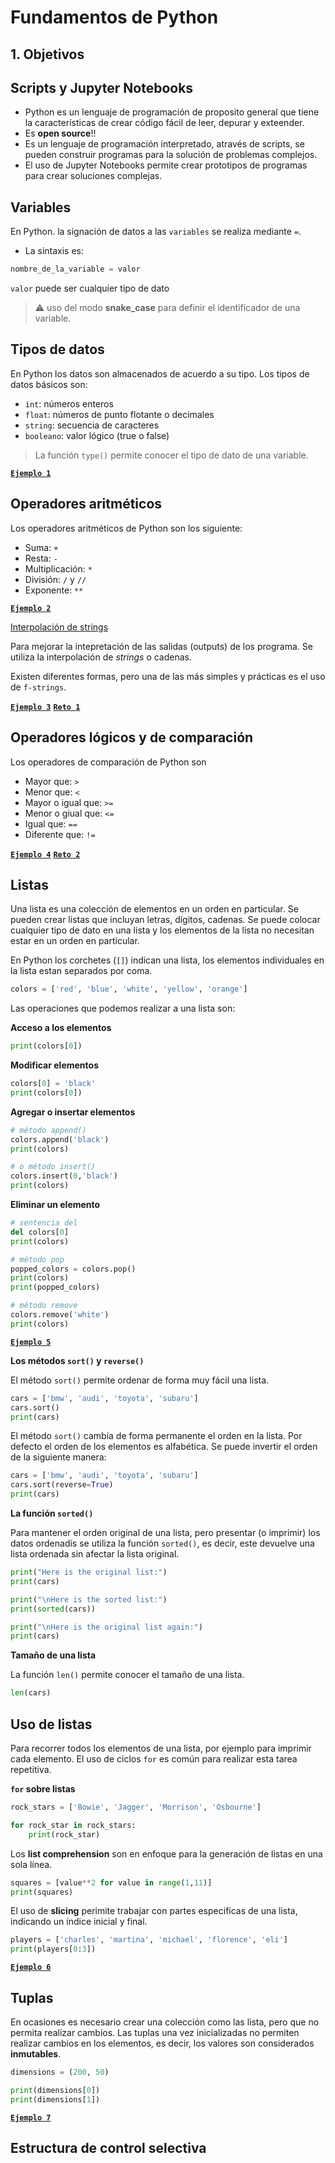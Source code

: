 # Fundamentos de Python

## 1. Objetivos


## Scripts y Jupyter Notebooks

* Python es un lenguaje de programación de proposito general que tiene la características de crear código fácil de leer, depurar y exteender.
* Es __open source__!!
* Es un lenguaje de programación interpretado, através de scripts, se pueden construir programas para la solución de problemas complejos.
* El uso de Jupyter Notebooks permite crear prototipos de programas para crear soluciones complejas.

## Variables 

En Python. la signación de datos a las `variables` se realiza mediante `=`.

* La sintaxis es:

```python
nombre_de_la_variable = valor
```

`valor` puede ser cualquier tipo de dato

> ⚠️ uso del modo __snake_case__ para definir el identificador de una variable.


## Tipos de datos

En Python los datos son almacenados de acuerdo a su tipo. Los tipos de datos básicos son:

* `int`: números enteros
* `float`: números de punto flotante o decimales
* `string`: secuencia de caracteres 
* `booleano`: valor lógico (true o false)

> La función `type()` permite conocer el tipo de dato de una variable.

[**`Ejemplo 1`**](./ejemplo-01/variables_tipos_datos.ipynb)

## Operadores aritméticos

Los operadores aritméticos de Python son los siguiente:

* Suma: `+`
* Resta: `-`
* Multiplicación: `*`
* División: `/` y `//`
* Exponente: `**`

[**`Ejemplo 2`**](./ejemplo-02/operadores_aritmeticos.ipynb)

<ins>Interpolación de strings</ins>

Para mejorar la intepretación de las salidas (outputs) de los programa. Se utiliza la interpolación de _strings_ o cadenas. 

Existen diferentes formas, pero una de las más simples y prácticas es el uso de `f-strings`.

[**`Ejemplo 3`**](./ejemplo-03/interpolacion_strings.ipynb) [**`Reto 1`**](./reto-01/interpolacion_strings.ipynb)

## Operadores lógicos y de comparación

Los operadores de comparación de Python son

* Mayor que: `>`
* Menor que: `<`
* Mayor o igual que: `>=`
* Menor o giual que: `<=`
* Igual que: `==`
* Diferente que: `!=`

[**`Ejemplo 4`**](./ejemplo-04/operadores_comparacion.ipynb) [**`Reto 2`**](./reto-02/operadores_comparación.ipynb)

## Listas

Una lista es una colección de elementos en un orden en particular. Se pueden crear listas que incluyan letras, dígitos, cadenas. Se puede colocar cualquier tipo de dato en una lista y los elementos de la lista no necesitan estar en un orden en particular.

En Python los corchetes (`[]`) indican una lista, los elementos individuales en la lista estan separados por coma. 

````python
colors = ['red', 'blue', 'white', 'yellow', 'orange']
````

Las operaciones que podemos realizar a una lista son:

__Acceso a los elementos__

````python
print(colors[0])
````
__Modificar elementos__

````python
colors[0] = 'black' 
print(colors[0]) 
````

__Agregar o insertar elementos__

````python
# método append()
colors.append('black')
print(colors)

# o método insert() 
colors.insert(0,'black')
print(colors)
````

__Eliminar un elemento__

````python
# sentencia del
del colors[0]
print(colors)

# método pop
popped_colors = colors.pop()
print(colors)
print(popped_colors)

# método remove
colors.remove('white')
print(colors)
````

[**`Ejemplo 5`**](./ejemplo-05/listas_basic.ipynb)

__Los métodos `sort()` y `reverse()`__

El método `sort()` permite ordenar de forma muy fácil una lista.

```python
cars = ['bmw', 'audi', 'toyota', 'subaru']
cars.sort()
print(cars)
```

El método `sort()` cambia de forma permanente el orden en la lista. Por defecto el orden de los elementos es alfabética. Se puede invertir el orden de la siguiente manera:

```python
cars = ['bmw', 'audi', 'toyota', 'subaru']
cars.sort(reverse=True)
print(cars)
```

__La función `sorted()`__

Para mantener el orden original de una lista, pero presentar (o imprimir) los datos ordenadis se utiliza la función `sorted()`, es decir, este devuelve una lista ordenada sin afectar la lista original.

````python
print("Here is the original list:") 
print(cars)

print("\nHere is the sorted list:") 
print(sorted(cars))

print("\nHere is the original list again:") 
print(cars)
````
__Tamaño de una lista__

La función `len()` permite conocer el tamaño de una lista.

````python
len(cars)
````

## Uso de listas

Para recorrer todos los elementos de una lista, por ejemplo para imprimir cada elemento. El uso de ciclos `for` es común para realizar esta tarea repetitiva.

__`for` sobre listas__

````python
rock_stars = ['Bowie', 'Jagger', 'Morrison', 'Osbourne']

for rock_star in rock_stars:
	print(rock_star)
````

Los __list comprehension__ son en enfoque para la generación de listas en una sola línea.

````python
squares = [value**2 for value in range(1,11)]
print(squares)
````
El uso de __slicing__ perimite trabajar con partes especificas de una lista, indicando un índice inicial y final.

````python
players = ['charles', 'martina', 'michael', 'florence', 'eli']
print(players[0:3])
````

[**`Ejemplo 6`**](./ejemplo-06/listas_uso.ipynb)


## Tuplas

En ocasiones es necesario crear una colección como las lista, pero que no permita realizar cambios. Las tuplas una vez inicializadas no permiten realizar cambios en los elementos, es decir, los valores son considerados __inmutables__.

````python
dimensions = (200, 50)

print(dimensions[0])
print(dimensions[1])
````

[**`Ejemplo 7`**](./ejemplo-07/tuplas-basic.ipynb)

## Estructura de control selectiva



